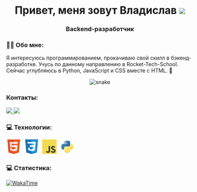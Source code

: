 <h1 align="center">Привет, меня зовут Владислав
  <img src="https://github.com/blackcater/blackcater/raw/main/images/Hi.gif" height="32"/>
</h1>
<h3 align="center">Backend-разработчик</h3>

### :man_technologist: Обо мне:

Я интересуюсь программированием, прокачиваю свой скилл в бэкенд-разработке.  Учусь по данному направлению в Rocket-Tech-School. Сейчас углубляюсь в Python, JavaScript и CSS вместе с HTML. 👀

<p align="center">
 <img width="600" src="https://github.com/AlexFromNorth/AlexFromNorth/blob/main/assets/github-snake.svg" alt="snake"/>
</p>

### Контакты:
<div>
    <a href="https://t.me/VladKudalbu">
    <img src="https://img.icons8.com/3d-fluency/94/null/telegram.png" style="width: 50px";>
    </a>
    <a href="https://discordapp.com/users/1239476523900207188/">
    <img src="https://www.svgrepo.com/show/353655/discord-icon.svg" style="width: 50px">
    </a>   
</div>

### 💻 Технологии:

<div>
  <img src="https://github.com/devicons/devicon/blob/master/icons/html5/html5-original.svg" title="html5" alt="html5" width="40" height="40"/>&nbsp
  <img src="https://github.com/devicons/devicon/blob/master/icons/css3/css3-original.svg" title="css" alt="css" width="40" height="40"/>&nbsp
  <img src="https://github.com/devicons/devicon/blob/master/icons/javascript/javascript-original.svg" title="javascript" alt="javascript" width="40" height="40"/>&nbsp
  <img src="https://github.com/devicons/devicon/blob/master/icons/python/python-original.svg" title="python" alt="python" width="40" height="40"/>&nbsp
</div>

### 💻 Статистика:

[![WakaTime](https://github-readme-stats.vercel.app/api/wakatime?username=VladKudalbu&theme=tokyonight&custom_title=WakaTime:&locale=ru&border_color=0d1117&&text_color=70a5d3&title_color=CD5BA5&langs_count=5)](https://wakatime.com/@VladKudalbu)
